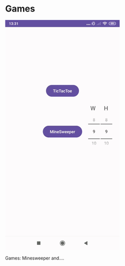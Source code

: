 # Games

![MineSweeper](https://github.com/MaoSada0/Games/blob/master/gifff.gif)


Games: Minesweeper and....
